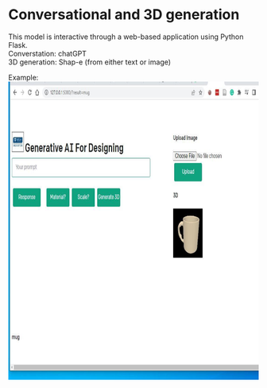 # Conversational and 3D generation  
This model is interactive through a web-based application using Python Flask.  
Converstation: chatGPT  
3D generation: Shap-e (from either text or image)  

Example:  
<img src="poc.JPG" alt="Showcase" style="height: 600px; width:800px;"/>